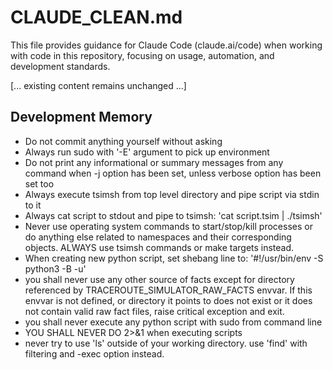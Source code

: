 # CLAUDE_CLEAN.md

This file provides guidance for Claude Code (claude.ai/code) when working with code in this repository, focusing on usage, automation, and development standards.

[... existing content remains unchanged ...]

## Development Memory

- Do not commit anything yourself without asking
- Always run sudo with '-E' argument to pick up environment
- Do not print any informational or summary messages from any command when -j option has been set, unless verbose option has been set too
- Always execute tsimsh from top level directory and pipe script via stdin to it
- Always cat script to stdout and pipe to tsimsh:  'cat script.tsim | ./tsimsh'
- Never use operating system commands to start/stop/kill processes or do anything else related to namespaces and their corresponding objects. ALWAYS use tsimsh commands or make targets instead.
- When creating new python script, set shebang line to: '#!/usr/bin/env -S python3 -B -u'
- you shall never use any other source of facts except for directory referenced by TRACEROUTE_SIMULATOR_RAW_FACTS envvar. If this envvar is not defined, or directory it points to does not exist or it does not contain valid raw fact files, raise critical exception and exit.
- you shall never execute any python script with sudo from command line
- YOU SHALL NEVER DO 2>&1 when executing scripts
- never try to use 'ls' outside of your working directory. use 'find' with filtering and -exec option instead.